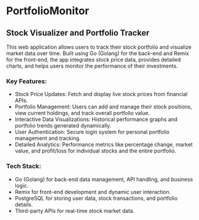 # PortfolioMonitor

## Stock Visualizer and Portfolio Tracker
This web application allows users to track their stock portfolio and visualize market data over time. Built using Go (Golang) for the back-end and Remix for the front-end, the app integrates stock price data, provides detailed charts, and helps users monitor the performance of their investments.

### Key Features:

- Stock Price Updates: Fetch and display live stock prices from financial APIs.
- Portfolio Management: Users can add and manage their stock positions, view current holdings, and track overall portfolio value.
- Interactive Data Visualizations: Historical performance graphs and portfolio trends generated dynamically.
- User Authentication: Secure login system for personal portfolio management and tracking.
- Detailed Analytics: Performance metrics like percentage change, market value, and profit/loss for individual stocks and the entire portfolio.

### Tech Stack:

- Go (Golang) for back-end data management, API handling, and business logic.
- Remix for front-end development and dynamic user interaction.
- PostgreSQL for storing user data, stock transactions, and portfolio details.
- Third-party APIs for real-time stock market data.
